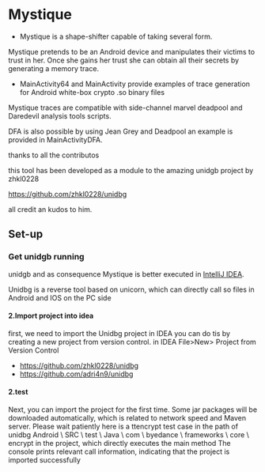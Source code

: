 # Mystique
* Mystique is a shape-shifter capable of taking several form.

Mystique pretends to be an Android device and manipulates their victims to trust in her. Once she gains her trust she can obtain all their secrets by generating a memory trace.

* MainActivity64 and MainActivity provide examples of trace generation for Android white-box crypto .so binary files

Mystique traces are compatible with side-channel marvel deadpool and Daredevil analysis tools scripts.

DFA is also possible by using Jean Grey  and Deadpool
an example is provided in MainActivityDFA.

thanks to all the contributos

this tool has been developed as a module to the amazing unidgb project by zhkl0228 

https://github.com/zhkl0228/unidbg

all credit an kudos to him.

## Set-up

### Get unidgb running
unidgb and as consequence Mystique is better executed in [IntelliJ IDEA](https://www.jetbrains.com/idea).

Unidbg is a reverse tool based on unicorn, which can directly call so files in Android and IOS on the PC side
#### 2.Import project into idea

first, we need to import the Unidbg project in IDEA you can do tis by creating a new project from version control.
in IDEA
File>New> Project from Version Control
* https://github.com/zhkl0228/unidbg
* https://github.com/adri4n9/unidbg
#### 2.test
Next, you can import the project for the first time. Some jar packages will be downloaded automatically, which is related to network speed and Maven server. Please wait patiently
here is a ttencrypt test case in the path of unidbg Android \ SRC \ test \ Java \ com \ byedance \ frameworks \ core \ encrypt in the project, which directly executes the main method
The console prints relevant call information, indicating that the project is imported successfully